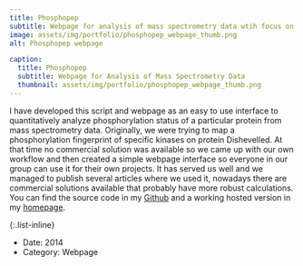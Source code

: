 ```yaml
---
title: Phosphopep
subtitle: Webpage for analysis of mass spectrometry data wtih focus on quantitative phosphorylation
image: assets/img/portfolio/phosphopep_webpage_thumb.png
alt: Phosphopep webpage

caption:
  title: Phosphopep
  subtitle: Webpage for Analysis of Mass Spectrometry Data
  thumbnail: assets/img/portfolio/phosphopep_webpage_thumb.png
---
```


I have developed this script and webpage as an easy to use interface to quantitatively analyze phosphorylation status of a particular protein from mass spectrometry data. Originally, we were trying to map a phosphorylation fingerprint of specific kinases on protein Dishevelled. At that time no commercial solution was available so we came up with our own workflow and then created a simple webpage interface so everyone in our group can use it for their own projects. It has served us well and we managed to publish several articles where we used it, nowadays there are commercial solutions available that probably have more robust calculations. You can find the source code in my [Github](https://github.com/icervenka/phosphopep) and a working hosted version in my [homepage](http://www.igorcervenka.com/orbitrap/).

{:.list-inline}
- Date: 2014
- Category: Webpage
